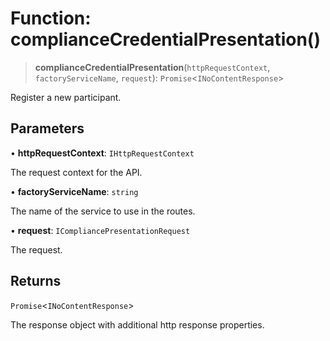 # Function: complianceCredentialPresentation()

> **complianceCredentialPresentation**(`httpRequestContext`, `factoryServiceName`, `request`): `Promise`\<`INoContentResponse`\>

Register a new participant.

## Parameters

• **httpRequestContext**: `IHttpRequestContext`

The request context for the API.

• **factoryServiceName**: `string`

The name of the service to use in the routes.

• **request**: `ICompliancePresentationRequest`

The request.

## Returns

`Promise`\<`INoContentResponse`\>

The response object with additional http response properties.
